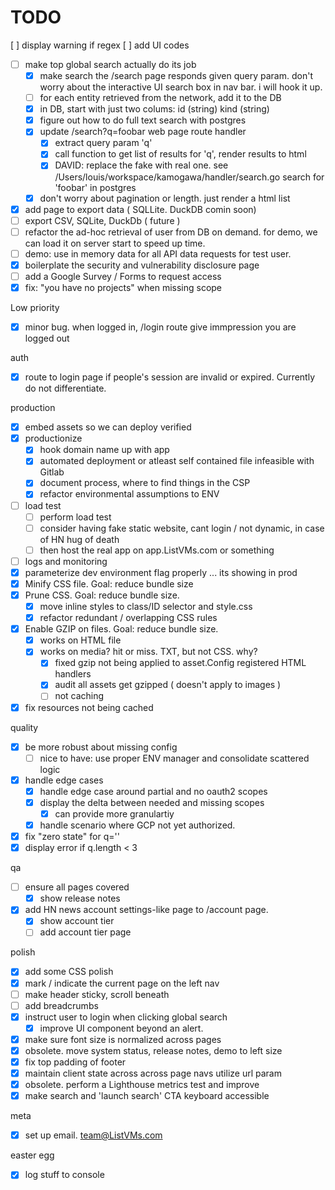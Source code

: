 # TODO

  [ ] display warning if regex 
  [ ] add UI codes 
- [ ] make top global search actually do its job
  - [x] make search the /search page responds given query param. don't worry 
        about the interactive UI search box in nav bar. i will hook it up.
  - [ ] for each entity retrieved from the network, add it to the DB 
  - [x] in DB, start with just two colums: id (string)  kind (string)
  - [x] figure out how to do full text search with postgres
  - [x] update /search?q=foobar web page route handler
      - [x] extract query param 'q'
      - [x] call function to get list of results for 'q', render results to html 
      - [x] DAVID: replace the fake with real one. see /Users/louis/workspace/kamogawa/handler/search.go
      search for 'foobar' in postgres
  - [x] don't worry about pagination or length. just render a html list
- [x] add page to export data ( SQLLite. DuckDB comin soon)
- [ ] export CSV, SQLite, DuckDb ( future )
- [ ] refactor the ad-hoc retrieval of user from DB on demand.
      for demo, we can load it on server start to speed up time.
- [ ] demo: use in memory data for all API data requests for test user.
- [x] boilerplate the security and vulnerability disclosure page 
- [ ] add a Google Survey / Forms to request access
- [x] fix: "you have no projects" when missing scope 

Low priority
- [x] minor bug. when logged in, /login route give immpression you are logged out

auth 
- [x] route to login page if people's session are invalid or expired. Currently do not differentiate.

production
- [x] embed assets so we can deploy verified
- [x] productionize
  - [x] hook domain name up with app
  - [x] automated deployment or atleast self contained file
        infeasible with Gitlab 
  - [x] document process, where to find things in the CSP 
  - [x] refactor environmental assumptions to ENV 
- [ ] load test
  - [ ] perform load test 
  - [ ] consider having fake static website, cant login / not dynamic, in case of HN hug of death
  - [ ] then host the real app on app.ListVMs.com or something
- [ ] logs and monitoring 
- [x] parameterize dev environment flag properly ... its showing in prod 
- [x] Minify CSS file. Goal: reduce bundle size
- [x] Prune CSS. Goal: reduce bundle size.
  - [x] move inline styles to class/ID selector and style.css
  - [x] refactor redundant / overlapping CSS rules
- [x] Enable GZIP on files. Goal: reduce bundle size.
  - [x] works on HTML file
  - [x] works on media? hit or miss. TXT, but not CSS. why?
    - [x] fixed gzip not being applied to  asset.Config registered HTML handlers
    - [x] audit all assets get gzipped ( doesn't apply to images )
    - [ ] not caching
- [x] fix resources not being cached 

quality
- [x] be more robust about missing config 
  - [ ] nice to have: use proper ENV manager and consolidate scattered logic
- [x] handle edge cases
  - [x] handle edge case around partial and no oauth2 scopes
  - [x] display the delta between needed and missing scopes
    - [x] can provide more granulartiy
  - [x] handle scenario where GCP not yet authorized.
- [x] fix "zero state" for q=''
- [x] display error if q.length < 3

qa 
- [ ] ensure all pages covered
  - [x] show release notes
- [x] add HN news account settings-like page to /account page. 
  - [x] show account tier
  - [ ]  add account tier page

polish 
- [x] add some CSS polish
- [x] mark / indicate the current page on the left nav
- [ ] make header sticky, scroll beneath 
- [ ] add breadcrumbs
- [x] instruct user to login when clicking global search
  - [x] improve UI component beyond an alert. 
- [x] make sure font size is normalized across pages
- [x] obsolete. move system status, release notes, demo to left size
- [x] fix top padding of footer 
- [x] maintain client state across across page navs utilize url param
- [x] obsolete. perform a Lighthouse metrics test and improve
- [x] make search and 'launch search' CTA keyboard accessible

meta 
- [x] set up email. team@ListVMs.com

easter egg 
- [x] log stuff to console 



